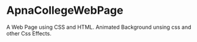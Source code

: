 # ApnaCollegeWebPage
A Web Page using CSS and HTML. Animated Background unsing css and other Css Effects.

